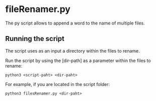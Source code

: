 # fileRenamer.py
The py script allows to append a word to the name of multiple files.  

## Running the script
The script uses as an input a directory within the files to rename.  

Run the script by using the [dir-path] as a parameter within the files to rename:  
```
python3 <script-paht> <dir-paht>
```
For example, if you are located in the script folder:
```
python3 filesRenamer.py <dir-paht>
```